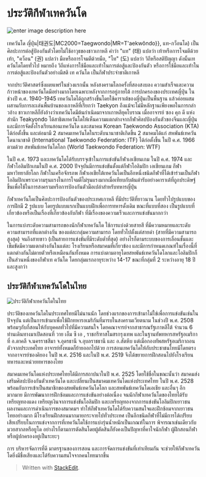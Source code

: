 # ประวัติกีฬาเทควันโด

![enter image description here](https://www.siamsporttalk.com/images/knowledge_other/Taekwondo/taew-1.jpg)

เทควันโด ญี่ปุ่น\|태권도\|MC2000=Taegwondo\|MR=T'aekwŏndo}}, แท-กว็อนโด\) เป็นศิลปะการต่อสู้ป้องกันตัวโดยไม่ใช้อาวุธของชาวเกาหลี คำว่า "แท" \(태\) แปลว่า เท้าหรือการโจมตีด้วยเท้า, "คว็อน" \(권\) แปลว่า มือหรือการโจมตีด้วยมือ, "โท" \(도\) แปลว่า วิถีหรือสติปัญญา ดังนั้นเทควันโดโดยทั่วไป หมายถึง วิถีแห่งการใช้มือและเท้าในการต่อสู้และป้องกันตัว หรือการใช้มือและเท้าในการต่อสู้และป้องกันตัวอย่างมีสติ เท ควันโด เป็นกีฬาประจำชาติเกาหลี

จากประวัติศาสตร์ซึ่งเผยแพร่ในช่วงแรกนั้น หลังสงครามโลกครั้งที่สองสงบลง ความสำเร็จและความก้าวหน้าของเทควันโดมีอย่างมากโดยเฉพาะหลังจากการอยู่ภายใต้ การปกครองของประเทศญี่ปุ่น ในช่วงปี ค.ศ. 1940-1945 เทควันโดได้ถูกสร้างขึ้นโดยใช้คาราเต้ของญี่ปุ่นเป็นพื้นฐาน แล้วค่อยผสมผสานกับการละเล่นพื้นบ้านของเกาหลีที่เรียกว่า Taekyon ถึงแม้จะไม่มีหลักฐานเพียงพอในการกล่าวอ้าง ชาวเกาหลีก็ยังอ้างว่าเทควันโดมีต้นกำเนิดมาจากเกาหลียุคโบราณ เมื่ออาจารย์ ซอง คุก ดี แห่งสำนัก Teakyondo ได้สาธิตเทควันโดให้เห็นความแตกต่างจากกีฬาศิลปป้องกันตัวของจีนและญี่ปุ่น และมีการจัดตั้งโรงเรียนสอนเทควันโด และสมาคม Korean Taekwondo Association \(KTA\) ได้ก่อตั้งขึ้น และต่อมามี 2 สมาคมเทควันโดในระดับนานาชาติเกิดขึ้น 2 สมาคมได้แก่ สหพันธ์เทควันโดนานาชาติ \(International Taekwondo Federation: ITF\) ได้ก่อตั้งขึ้น ในปี ค.ศ. 1966 ตามด้วย สหพันธ์เทควันโดโลก \(World Taekwondo Federation: WTF\)

ในปี ค.ศ. 1973 และเทควันโดได้รับบรรจุเข้าในการแข่งขันกีฬาเอเชียนเกม ในปี ค.ศ. 1974 และกีฬาโอลิมปิกเกมในปี ค.ศ. 2000 ปัจจุบันมีการแข่งขันตั้งแต่กีฬาโอลิมปิก เอเชียนเกม กีฬามหาวิทยาลัยโลก กีฬาในเครือจักรภพ กีฬาเอเชียใต้เทควันโดเป็นอีกหนึ่งชนิดกีฬาที่ได้เข้าร่วมเป็นกีฬาโอลิมปิกเพราะความรุนแรงในการโจมตีไม่รุนแรงมากเมื่อเทียบกับต้นตำรับอย่างคาราเต้ที่ถูกประดิษฐ์ขึ้นเพื่อใช้ในการสงครามหรือการป้องกันตัวมือเปล่าสำหรับทหารญี่ปุ่น

กีฬาเทควันโดเป็นศิลปะการป้องกันตัวของประเทศเกาหลี ที่มีประวัติที่ยาวนาน โดยทั่วไปรูปแบบของการฝึกมี 2 รูปแบบ โดยรูปแบบแรกเป็นแบบฝึกเพื่อการทหารดั้งเดิม ขณะที่แบบที่สอง เป็นรูปแบบที่เกี่ยวข้องหรือเป็นเรื่องที่เกี่ยวข้องกับกีฬา ที่มีเรื่องของความเร็วและการแข่งขันมากกว่า

ในการแบ่งระดับความสามารถของนักกีฬาเทควันโด ใช้การแบ่งด้วยสายสี ที่มีความหมายและระดับความสามารถที่แตกต่างกัน ของแต่ละกลุ่มความสามารถ โดยทั่วไปตั้งแต่สายดำ \(สายที่มีความสามารถสูงสุด\) จนถึงสายขาว \(เป็นสายการแข่งขันที่มีระดับต่ำที่สุด\) อย่างไรก็ตามระบบของการเลื่อนชั้นและเข็มขัดมีความแตกต่างกันในแต่ละ โรงเรียนหรือสมาคมที่เกี่ยวข้อง และมีการกำหนดเกณฑ์ในเรื่องนี้ที่แตกต่างกันไม่ตายตัวหรือเหมือนกันทั้งหมด การแบ่งตามอายุโดยสหพันธ์เทควันโดโลกและโอลิมปิกก็เป็นส่วนหนึ่งของกีฬาเท ควันโด โดยกลุ่มแรกอายุระหว่าง 14-17 ขณะที่กลุ่มที่ 2 ระหว่างอายุ 18 ปีและสูงกว่า

## ประวัติกีฬาเทควันโดในไทย

![&#xE1B;&#xE23;&#xE30;&#xE27;&#xE31;&#xE15;&#xE34;&#xE01;&#xE35;&#xE2C;&#xE32;&#xE40;&#xE17;&#xE04;&#xE27;&#xE31;&#xE19;&#xE42;&#xE14;&#xE43;&#xE19;&#xE44;&#xE17;&#xE22;](https://www.siamsporttalk.com/images/knowledge_other/Taekwondo/teak1-1.JPG)

ประวัติของเทควันโดในประเทศไทยมีไม่นานนัก โดยช่วงแรกของการเข้ามาไม่ใช่เพื่อการแข่งขันเช่นในปัจจุบัน แต่เป็นการเข้ามาเพื่อใช้ฝึกทหารอเมริกันที่มารบในสงครามเวียตนาม ในช่วงปี พ.ศ. 2508 พร้อมๆกับกี่สอนให้กับบุคคลทั่วไปที่มีความสนใจ โดยคณาจารย์จากสาธารณรัฐเกาหลีใต้ จำนวน 6 ท่านเดินทางมาเปิดสอนที่ วาย เอ็ม ซี เอ , ราชกรีฑาสโมสรกรุงเทพ และในฐานทัพทหารสหรัฐอเมริกา ที่ อ.ตาคลี จ.นครราชสีมา จ.อุดรธานี จ.อุบลราชธานี และ อ.สัตหีบ แต่เมื่อกองทัพสหรัฐอเมริกาถอนตัวจากประเทศไทย อาจารย์ทั้งหมดก็ย้ายออกไปด้วย การสอนเทควันโดให้กับประชาชนไทยมีโดยตรงจากอาจารย์ซองคิยอง ในปี พ.ศ. 2516 และในปี พ.ศ. 2519 จึงได้ขยายการฝึกสอนไปยังโรงเรียนทหารและหน่วยทหารของไทย

สมาคมเทควันโดแห่งประเทศไทยได้มีการสถาปนาในปี พ.ศ. 2525 โดยใช้ชื่อในขณะนั้นว่า สมาคมส่งเสริมศิลปะป้องกันตัวเทควันโด และเปลี่ยนเป็นสมาคมเทควันโดแห่งประเทศไทย ในปี พ.ศ. 2528 พร้อมกับการเข้าเป็นสมาชิกของสหพันธ์เทควันโดโลก และสหพันธ์เทควันโดเอเชีย และอื่นๆ อีกมากมาย มีการพัฒนาการฝึกซ้อมและการแข่งขันอย่างต่อเนื่อง จนนักกีฬาเทควันโดของไทยได้รับเหรียญทองแดง เหรียญเงินจาการแข่งขันโอลิมปิก และเหรียญทองจากการแข่งขันโอลิมปิกเยาวชน  
ผลงานและการดำเนินการของสมาคมฯ ทำให้กีฬาเทควันโดได้รับความสนใจและฝึกซ้อมจากเยาวชนไทยอย่างมาก มีโรงเรียนฝึกสอนมากมายกระจายไปทั่วประเทศ เป็นอีกชนิดกีฬาที่ไม่มีการได้เปรียบ เสียเปรียบในการแข่งจากการที่เทควันโดใช้การแบ่งรุ่นน้ำหนักเป็นเกณฑ์ในการ พิจารณาเช่นเดียวกับมวยสากลหรือยูโด อย่างไรก็ตามการตัดสินโดยผู้ตัดสินก็ยังคงเป็นปัญหาที่คาใจนักกีฬา ผู้ฝึกสอนกีฬาหรือผู้ปกครองอยู่เป็นระยะๆ

การ บริหารจัดการที่ดี มาตรฐานของการสอน และการจัดการแข่งขันที่เท่าเทียมกัน จะช่วยให้กีฬาเทควันโดยิ่งมีชื่อเสียงและได้รับความสนใจจากคนไทยมากขึ้น

> Written with [StackEdit](https://www.siamsporttalk.com/th/entertainment/sport/158-%E0%B9%80%E0%B8%97%E0%B8%84%E0%B8%A7%E0%B8%B1%E0%B8%99%E0%B9%82%E0%B8%94/history-taekwondo/745-history-taekwondo.html).

